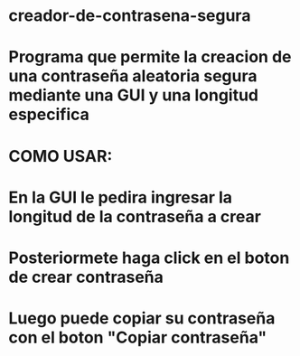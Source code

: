 # creador-de-contrasena-segura
# Programa que permite la creacion de una contraseña aleatoria segura mediante una GUI y una longitud especifica
# COMO USAR:
# En la GUI le pedira ingresar la longitud de la contraseña a crear
# Posteriormete haga click en el boton de crear contraseña
# Luego puede copiar su contraseña con el boton "Copiar contraseña"
